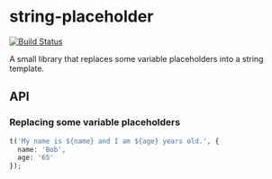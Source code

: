 # string-placeholder

[![Build Status](https://travis-ci.org/crysalead-js/string-placeholder.png?branch=master)](https://travis-ci.org/crysalead-js/string-placeholder)

A small library that replaces some variable placeholders into a string template.

## API

### Replacing some variable placeholders

```php
t('My name is ${name} and I am ${age} years old.', {
  name: 'Bob',
  age: '65'
});
```
